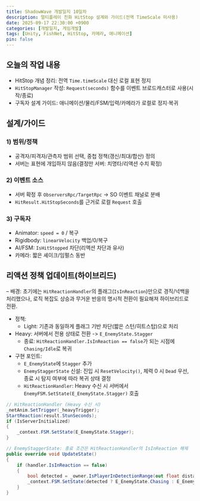 ```yaml
---
title: ShadowWave 개발일지 10일차
description: 멀티플레이 친화 HitStop 설계와 가이드(전역 TimeScale 미사용)
date: 2025-09-17 22:30:00 +0900
categories: [개발일지, 게임개발]
tags: [Unity, FishNet, HitStop, 카메라, 애니메이션]
pin: false
---
```


## 오늘의 작업 내용

- HitStop 개념 정리: 전역 `Time.timeScale` 대신 로컬 표현 정지
- `HitStopManager` 작성: `Request(seconds)` 함수를 이벤트 브로드캐스터로 사용(시작/종료)
- 구독자 설계 가이드: 애니메이션/물리/FSM/입력/카메라가 로컬로 정지·복귀

## 설계/가이드

### 1) 범위/정책
- 공격자/피격자/관측자 범위 선택, 중첩 정책(갱신/최대/합산) 정의
- 서버는 표현에 개입하지 않음(결정만 서버: 치명타/리액션 수치 확정)

### 2) 이벤트 소스
- 서버 확정 후 `ObserversRpc/TargetRpc` -> SO 이벤트 채널로 분배
- `HitResult.HitStopSeconds`를 근거로 로컬 `Request` 호출

### 3) 구독자
- Animator: `speed = 0` / 복구
- Rigidbody: `linearVelocity` 백업/0/복구
- AI/FSM: `IsHitStopped` 차단(리액션 차단과 유사)
- 카메라: 짧은 셰이크/임펄스 동반

## 리액션 정책 업데이트(하이브리드)

– 배경: 초기에는 `HitReactionHandler`의 플래그(`IsInReaction`)만으로 경직/넉백을 처리했으나, 로직 복잡도 상승과 무거운 반응의 명시적 전환이 필요해져 하이브리드로 전환.
- 정책:
  - Light: 기존과 동일하게 플래그 기반 차단(짧은 스턴/히트스탑)으로 처리
- Heavy: 서버에서 전용 상태로 전환 -> `E_EnemyState.Stagger`
  - 종료: `HitReactionHandler.IsInReaction == false`가 되는 시점에 `Chasing/Idle`로 복귀
- 구현 포인트:
  - `E_EnemyState`에 `Stagger` 추가
  - `EnemyStaggerState` 신설: 진입 시 `ResetVelocity()`, 체력 0 시 `Dead` 우선, 종료 시 탐지 여부에 따라 복귀 상태 결정
  - `HitReactionHandler`: Heavy 수신 시 서버에서 `EnemyFSM.SetState(E_EnemyState.Stagger)` 호출

```csharp
// HitReactionHandler (Heavy 수신 시)
_netAnim.SetTrigger(_heavyTrigger);
StartReaction(result.StunSeconds);
if (IsServerInitialized)
{
    _context.FSM.SetState(E_EnemyState.Stagger);
}
```

```csharp
// EnemyStaggerState: 종료 조건은 HitReactionHandler의 IsInReaction 해제
public override void UpdateState()
{
    if (handler.IsInReaction == false)
    {
        bool detected = _owner.IsPlayerInDetectionRange(out float distance);
        _context.FSM.SetState(detected ? E_EnemyState.Chasing : E_EnemyState.Idle);
    }
}
```


